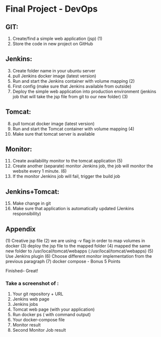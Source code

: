 # Final Project - DevOps

## GIT:
1. Create/find a simple web application (jsp) (1)
2. Store the code in new project on GitHub

## Jenkins:
3. Create folder name in your ubuntu server
4. pull Jenkins docker image (latest version)
5. Run and start the Jenkins container with volume mapping (2)
6. First config (make sure that Jenkins available from outside)
7. Deploy the simple web application into production environment (jenkins job that
will take the jsp file from git to our new folder) (3)

## Tomcat:
8. pull tomcat docker image (latest version)
9. Run and start the Tomcat container with volume mapping (4)
10. Make sure that tomcat server is available

## Monitor:
11. Create availability monitor to the tomcat application (5)
12. Create another (separate) monitor Jenkins job, the job will monitor the website
every 1 minute. (6)
13. If the monitor Jenkins job will fail, trigger the build job

## Jenkins+Tomcat:
15. Make change in git
16. Make sure that application is automatically updated (Jenkins responsibility)

## Appendix
(1) Creative jsp file
(2) we are using -v flag in order to map volumes in docker
(3) deploy the jsp file to the mapped folder
(4) mapped the same new folder to /usr/local/tomcat/webapps
(<new-folder>:/usr/local/tomcat/webapps)
(5) Use Jenkins plugin
(6) Choose different monitor implementation from the previous paragraph
(7) docker compose - Bonus 5 Points

Finished– Great!

### Take a screenshot of :
1. Your git repository + URL
2. Jenkins web page
3. Jenkins jobs
4. Tomcat web page (with your application)
5. Run docker ps ( with command output)
6. Your docker-compose file
7. Monitor result
8. Second Monitor Job result
